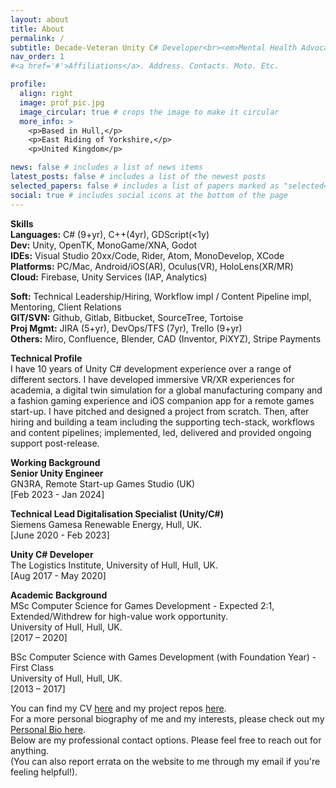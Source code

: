 ```yaml
---
layout: about
title: About
permalink: /
subtitle: Decade-Veteran Unity C# Developer<br><em>Mental Health Advocate | Disability Rights Advocate<br>Compassionate and Human-First Technical Leader</em>
nav_order: 1
#<a href='#'>Affiliations</a>. Address. Contacts. Moto. Etc.

profile:
  align: right
  image: prof_pic.jpg
  image_circular: true # crops the image to make it circular
  more_info: >
    <p>Based in Hull,</p>
    <p>East Riding of Yorkshire,</p>
    <p>United Kingdom</p>

news: false # includes a list of news items
latest_posts: false # includes a list of the newest posts
selected_papers: false # includes a list of papers marked as "selected={true}"
social: true # includes social icons at the bottom of the page
---
```


<p>
<strong>Skills</strong><br>
<b>Languages:</b> C# (9+yr), C++(4yr), GDScript(<1y)<br>
<b>Dev:</b> Unity, OpenTK, MonoGame/XNA, Godot<br>
<b>IDEs:</b> Visual Studio 20xx/Code, Rider, Atom, MonoDevelop, XCode<br>
<b>Platforms:</b> PC/Mac, Android/iOS(AR), Oculus(VR), HoloLens(XR/MR)<br>
<b>Cloud:</b> Firebase, Unity Services (IAP, Analytics)<br>
</p>
<p>
<b>Soft:</b> Technical Leadership/Hiring, Workflow impl / Content Pipeline impl, Mentoring, Client Relations<br>
<b>GIT/SVN:</b> Github, Gitlab, Bitbucket, SourceTree, Tortoise<br>
<b>Proj Mgmt:</b> JIRA (5+yr), DevOps/TFS (7yr), Trello (9+yr)<br>
<b>Others:</b> Miro, Confluence, Blender, CAD (Inventor, PiXYZ), Stripe Payments
</p>
<p>
<strong>Technical Profile</strong>
<br>
I have 10 years of Unity C# development experience over a range of different sectors. I have developed immersive VR/XR experiences for academia, a digital twin simulation for a global manufacturing company and a fashion gaming experience and iOS companion app for a remote games start-up. I have pitched and designed a project from scratch. Then, after hiring and building a team including the supporting tech-stack, workflows and content pipelines; implemented, led, delivered and provided ongoing support post-release.
</p>
<p>
<strong>Working Background</strong>
<br>
<b>Senior Unity Engineer</b> <br>
GN3RA, Remote Start-up Games Studio (UK)<br>
[Feb 2023 - Jan 2024]
</p>
<p>
<b>Technical Lead Digitalisation Specialist (Unity/C#)</b><br>
Siemens Gamesa Renewable Energy, Hull, UK. <br>
[June 2020 - Feb 2023]
</p>
<p>
<b>Unity C# Developer</b><br>
The Logistics Institute, University of Hull, Hull, UK. <br>
[Aug 2017 - May 2020] <br>
</p>
<p>
<strong>Academic Background</strong>
<br>
MSc Computer Science for Games Development - Expected 2:1, Extended/Withdrew for high-value work opportunity. <br>
University of Hull, Hull, UK. <br>
[2017 – 2020]
</p>
<p>
BSc Computer Science with Games Development (with Foundation Year) - First Class <br>
University of Hull, Hull, UK. <br>
[2013 – 2017]
</p>
<p>
You can find my CV <a href="/cv">here</a> and my project repos <a href="/repositories">here</a>.
<br>
For a more personal biography of me and my interests, please check out my <a href='/bio'>Personal Bio here</a>.
<br>
Below are my professional contact options. Please feel free to reach out for anything.
<br>
(You can also report errata on the website to me through my email if you're feeling helpful!).
</p>
